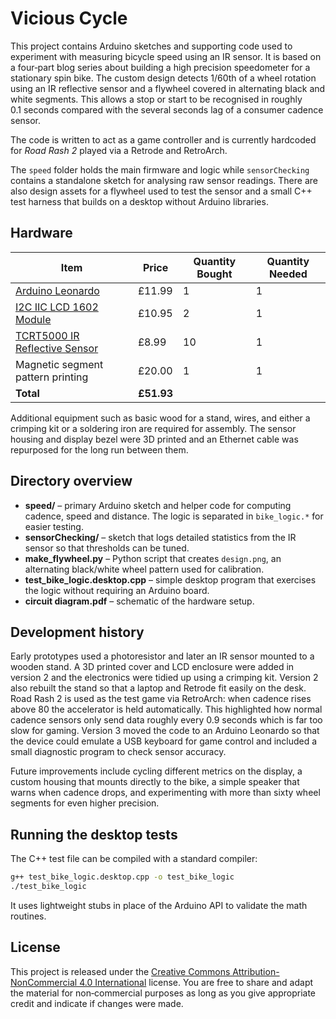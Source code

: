 # Vicious Cycle

This project contains Arduino sketches and supporting code used to experiment with measuring bicycle speed using an IR sensor.  It is based on a four‑part blog series about building a high precision speedometer for a stationary spin bike.  The custom design detects 1/60th of a wheel rotation using an IR reflective sensor and a flywheel covered in alternating black and white segments.  This allows a stop or start to be recognised in roughly 0.1&nbsp;seconds compared with the several seconds lag of a consumer cadence sensor.

The code is written to act as a game controller and is currently hardcoded for *Road Rash 2* played via a Retrode and RetroArch.

The `speed` folder holds the main firmware and logic while `sensorChecking` contains a standalone sketch for analysing raw sensor readings.  There are also design assets for a flywheel used to test the sensor and a small C++ test harness that builds on a desktop without Arduino libraries.

## Hardware

| Item | Price | Quantity Bought | Quantity Needed |
|---|---|---|---|
| [Arduino Leonardo](https://www.amazon.co.uk/dp/B0827DHT3B?ref_=ppx_hzsearch_conn_dt_b_fed_asin_title_1) | £11.99 | 1 | 1 |
| [I2C IIC LCD 1602 Module](https://www.amazon.co.uk/dp/B0B76Z83Y4?ref_=ppx_hzsearch_conn_dt_b_fed_asin_title_5&th=1) | £10.95 | 2 | 1 |
| [TCRT5000 IR Reflective Sensor](https://www.amazon.co.uk/dp/B07L3NRTF7?ref_=ppx_hzsearch_conn_dt_b_fed_asin_title_1) | £8.99 | 10 | 1 |
| Magnetic segment pattern printing | £20.00 | 1 | 1 |
| **Total** | **£51.93** | | |
Additional equipment such as basic wood for a stand, wires, and either a crimping kit or a soldering iron are required for assembly.  The sensor housing and display bezel were 3D printed and an Ethernet cable was repurposed for the long run between them.

## Directory overview

- **speed/** – primary Arduino sketch and helper code for computing cadence, speed and distance.  The logic is separated in `bike_logic.*` for easier testing.
- **sensorChecking/** – sketch that logs detailed statistics from the IR sensor so that thresholds can be tuned.
- **make_flywheel.py** – Python script that creates `design.png`, an alternating black/white wheel pattern used for calibration.
- **test_bike_logic.desktop.cpp** – simple desktop program that exercises the logic without requiring an Arduino board.
- **circuit diagram.pdf** – schematic of the hardware setup.

## Development history

Early prototypes used a photoresistor and later an IR sensor mounted to a wooden stand. A 3D printed cover and LCD enclosure were added in version 2 and the electronics were tidied up using a crimping kit.
Version 2 also rebuilt the stand so that a laptop and Retrode fit easily on the desk. Road Rash 2 is used as the test game via RetroArch: when cadence rises above 80 the accelerator is held automatically. This highlighted how normal cadence sensors only send data roughly every 0.9 seconds which is far too slow for gaming.
Version 3 moved the code to an Arduino Leonardo so that the device could emulate a USB keyboard for game control and included a small diagnostic program to check sensor accuracy.

Future improvements include cycling different metrics on the display, a custom housing that mounts directly to the bike, a simple speaker that warns when cadence drops, and experimenting with more than sixty wheel segments for even higher precision.

## Running the desktop tests

The C++ test file can be compiled with a standard compiler:

```bash
g++ test_bike_logic.desktop.cpp -o test_bike_logic
./test_bike_logic
```

It uses lightweight stubs in place of the Arduino API to validate the math routines.

## License

This project is released under the [Creative Commons Attribution-NonCommercial 4.0 International](https://creativecommons.org/licenses/by-nc/4.0/) license.  You are free to share and adapt the material for non‑commercial purposes as long as you give appropriate credit and indicate if changes were made.


